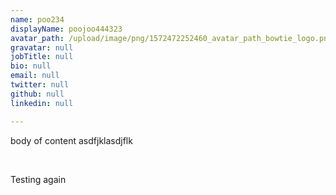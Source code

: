 ```yaml
---
name: poo234
displayName: poojoo444323
avatar_path: /upload/image/png/1572472252460_avatar_path_bowtie_logo.png
gravatar: null
jobTitle: null
bio: null
email: null
twitter: null
github: null
linkedin: null

---
```

<p>body of content asdfjklasdjflk</p>
<p>&nbsp;</p>
<p>Testing again</p>
